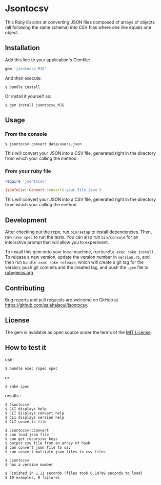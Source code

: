 # Jsontocsv

This Ruby lib aims at converting JSON files composed of arrays of objects (all following the same schema) into CSV files where one line equals one object.

## Installation

Add this line to your application's Gemfile:

```ruby
gem 'jsontocsv_MJG'
```

And then execute:

    $ bundle install

Or install it yourself as:

    $ gem install jsontocsv_MJG

## Usage
### From the console

    $ jsontocsv convert data/users.json

This will convert your JSON into a CSV file, generated right in the directory from which your calling the method.

### From your ruby file
```ruby
require 'jsontocsv'

JsonToCsv::Convert.convert('your_file.json')
```
This will convert your JSON into a CSV file, generated right in the directory from which your calling the method.



## Development

After checking out the repo, run `bin/setup` to install dependencies. Then, run `rake spec` to run the tests. You can also run `bin/console` for an interactive prompt that will allow you to experiment.

To install this gem onto your local machine, run `bundle exec rake install`. To release a new version, update the version number in `version.rb`, and then run `bundle exec rake release`, which will create a git tag for the version, push git commits and the created tag, and push the `.gem` file to [rubygems.org](https://rubygems.org).

## Contributing

Bug reports and pull requests are welcome on GitHub at https://github.com/salahalaoui/jsontocsv.

## License

The gem is available as open source under the terms of the [MIT License](https://opensource.org/licenses/MIT).

## How to test it

use:

    $ bundle exec rspec spec
or:

    $ rake spec

results :

    $ Jsontocsv
    $ CLI displays help
    $ CLI displays convert help
    $ CLI displays version help
    $ CLI converts file

    $ Jsontocsv::Convert
    $ can load json file
    $ can get recursive keys
    $ output csv file from an array of hash
    $ can convert json file to csv
    $ can convert multiple json files to csv files

    $ Jsontocsv
    $ has a version number

    $ Finished in 1.11 seconds (files took 0.10799 seconds to load)
    $ 10 examples, 0 failures